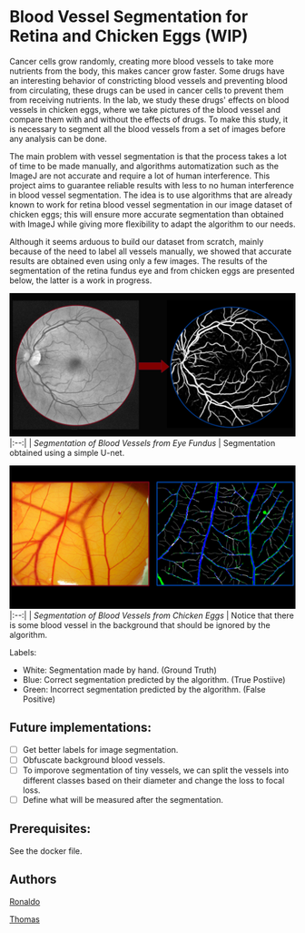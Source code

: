 # Blood Vessel Segmentation for Retina and Chicken Eggs (WIP)

Cancer cells grow randomly, creating more blood vessels to take more nutrients from the body, this makes cancer grow faster. Some drugs have an interesting behavior of constricting blood vessels and preventing blood from circulating, these drugs can be used in cancer cells to prevent them from receiving nutrients. In the lab, we study these drugs' effects on blood vessels in chicken eggs, where we take pictures of the blood vessel and compare them with and without the effects of drugs. To make this study, it is necessary to segment all the blood vessels from a set of images before any analysis can be done. 

The main problem with vessel segmentation is that the process takes a lot of time to be made manually, and algorithms automatization such as the ImageJ are not accurate and require a lot of human interference. This project aims to guarantee reliable results with less to no human interference in blood vessel segmentation. The idea is to use algorithms that are already known to work for retina blood vessel segmentation in our image dataset of chicken eggs; this will ensure more accurate segmentation than obtained with ImageJ while giving more flexibility to adapt the algorithm to our needs. 
  
Although it seems arduous to build our dataset from scratch, mainly because of the need to label all vessels manually, we showed that accurate results are obtained even using only a few images. The results of the segmentation of the retina fundus eye and from chicken eggs are presented below, the latter is a work in progress.


![Retina Blood Vessel Segmentation](images/vessel.png)
|:--:| 
| *Segmentation of Blood Vessels from Eye Fundus* |
Segmentation obtained using a simple U-net.

![Chicken Egg Blood Vessel Segmentation (WIP)](images/vessel-egg.png)
|:--:| 
| *Segmentation of Blood Vessels from Chicken Eggs* |
Notice that there is some blood vessel in the background that should be ignored by the algorithm.

Labels:
- White: Segmentation made by hand. (Ground Truth)
- Blue: Correct segmentation predicted by the algorithm. (True Postiive)
- Green: Incorrect segmentation predicted by the algorithm. (False Positive)

## Future implementations:

- [ ] Get better labels for image segmentation.
- [ ] Obfuscate background blood vessels.
- [ ] To imporove segmentation of tiny vessels, we can split the vessels into different classes based on their diameter and change the loss to focal loss.
- [ ] Define what will be measured after the segmentation.  

## Prerequisites:

See the docker file.

## Authors
[Ronaldo](https://www.linkedin.com/in/ronaldo-givisiez/)

[Thomas](http://linkedin.com/in/thomas-toshio-inoue-5240241b5)
